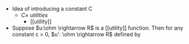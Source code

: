- Idea of introducing a constant C 
	- $C \times \ utilities$
		- [[utility]]
- Suppose $u:\ohm \rightarrow R$ is a [[utility]] function. Then for any constant c > 0, $u': \ohm \rightarrow R$ defined by 
